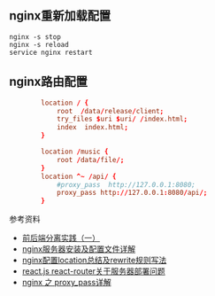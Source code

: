 
## nginx重新加载配置
```
nginx -s stop
nginx -s reload
service nginx restart
```

## nginx路由配置
```conf
        location / {
            root  /data/release/client;
			try_files $uri $uri/ /index.html;
            index  index.html;
        }

        location /music {
            root /data/file/;
        }
		location ^~ /api/ {
            #proxy_pass  http://127.0.0.1:8080;
            proxy_pass http://127.0.0.1:8080/api/;
		}
```

参考资料
* [前后端分离实践（一）](https://segmentfault.com/a/1190000009329474)
* [nginx服务器安装及配置文件详解](https://segmentfault.com/a/1190000002797601)
* [nginx配置location总结及rewrite规则写法](https://segmentfault.com/a/1190000002797606)
* [react.js react-router关于服务器部署问题](https://segmentfault.com/q/1010000012285245)
* [nginx 之 proxy_pass详解](https://blog.csdn.net/zhongzh86/article/details/70173174)


